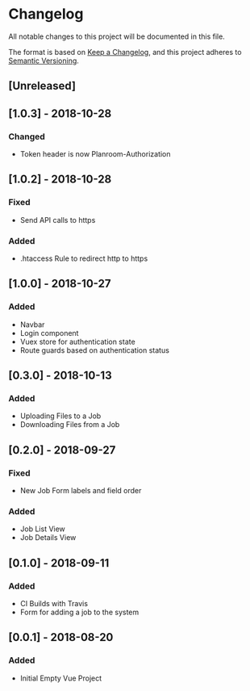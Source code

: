 # Changelog
All notable changes to this project will be documented in this file.

The format is based on [Keep a Changelog](https://keepachangelog.com/en/1.0.0/),
and this project adheres to [Semantic Versioning](https://semver.org/spec/v2.0.0.html).

## [Unreleased]

## [1.0.3] - 2018-10-28
### Changed
 - Token header is now Planroom-Authorization

## [1.0.2] - 2018-10-28
### Fixed
 - Send API calls to https
### Added
  - .htaccess Rule to redirect http to https

## [1.0.0] - 2018-10-27
### Added
 - Navbar
 - Login component
 - Vuex store for authentication state
 - Route guards based on authentication status

## [0.3.0] - 2018-10-13
### Added
 - Uploading Files to a Job
 - Downloading Files from a Job
 
## [0.2.0] - 2018-09-27
### Fixed
 - New Job Form labels and field order
### Added
 - Job List View
 - Job Details View

## [0.1.0] - 2018-09-11
### Added 
 - CI Builds with Travis
 - Form for adding a job to the system
 
## [0.0.1] - 2018-08-20
### Added
 - Initial Empty Vue Project
